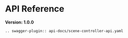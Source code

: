 # API Reference
**Version: 1.0.0**

```{eval-rst}
.. swagger-plugin:: api-docs/scene-controller-api.yaml
```
